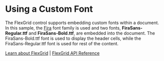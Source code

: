 Using a Custom Font
===================

The FlexGrid control supports embedding custom fonts within a document. In this sample, the [Fira](https://github.com/mozilla/Fira) font family is used and two fonts, **FiraSans-Regular.ttf** and **FiraSans-Bold.ttf**, are embedded into the document. The FiraSans-Bold.ttf font is used to display the header cells, while the FiraSans-Regular.ttf font is used for rest of the content.

[Learn about FlexGrid](https://www.grapecity.com/wijmo/flexgrid-javascript-data-grid) | [FlexGrid API Reference](https://www.grapecity.com/wijmo/api/classes/wijmo_grid.flexgrid.html)